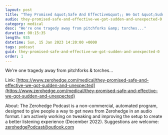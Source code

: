 ```yaml
---
layout: post
title: "They Promised &quot;Safe And Effective&quot;; We Got &quot;Sudden And Unexpected&quot;"
audio: they-promised-safe-and-effective-we-got-sudden-and-unexpected-0
category: medical
desc: "We're one tragedy away from pitchforks &amp; torches..."
duration: 00:15:35
length: 935
datetime: Sun, 15 Jan 2023 14:20:00 +0000
tags: podcast
guid: they-promised-safe-and-effective-we-got-sudden-and-unexpected-0
order: 1
---
```

We're one tragedy away from pitchforks &amp; torches...

Link: [https://www.zerohedge.com/medical/they-promised-safe-and-effective-we-got-sudden-and-unexpected](https://www.zerohedge.com/medical/they-promised-safe-and-effective-we-got-sudden-and-unexpected)

About: The Zerohedge Podcast is a non-commercial, automated program, designed to give people a way to get news from Zerohedge in an audio format.  I am actively working on tweaking and improving the setup to create a better listening experience (December 2022).  Suggestions are welcome: [zerohedgePodcast@outlook.com](mailto:zerohedgePodcast@outlook.com)